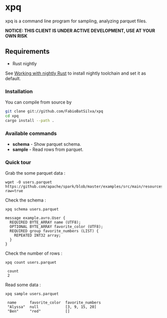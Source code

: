 # xpq
xpq is a command line program for sampling, analyzing parquet files.

**NOTICE: THIS CLIENT IS UNDER ACTIVE DEVELOPMENT, USE AT YOUR OWN RISK**

## Requirements
- Rust nightly

See [Working with nightly Rust](https://github.com/rust-lang-nursery/rustup.rs/blob/master/README.md#working-with-nightly-rust)
to install nightly toolchain and set it as default.

### Installation
You can compile from source by

```bash
git clone git://github.com/FabioBatSilva/xpq
cd xpq
cargo install --path .
```

### Available commands

* **schema** - Show parquet schema.
* **sample** - Read rows from parquet.

### Quick tour

Grab the some parquet data :

```
wget -O users.parquet https://github.com/apache/spark/blob/master/examples/src/main/resources/users.parquet?raw=true

```

Check the schema :
```
xpq schema users.parquet

message example.avro.User {
  REQUIRED BYTE_ARRAY name (UTF8);
  OPTIONAL BYTE_ARRAY favorite_color (UTF8);
  REQUIRED group favorite_numbers (LIST) {
    REPEATED INT32 array;
  }
}
```

Check the number of rows :
```
xpq count users.parquet

 count
 2
```

Read some data :
```
xpq sample users.parquet

 name      favorite_color  favorite_numbers
 "Alyssa"  null            [3, 9, 15, 20]
 "Ben"     "red"           []
```
